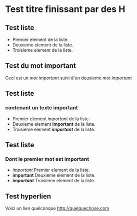 # Test titre finissant par des H #

## Test liste

* Premier element de la liste.
* Deuxieme element de la liste.
* Troisieme element de la liste.

## Test du mot important

Ceci est un *mot important* suivi d'un deuxieme *mot important*

## Test liste
### contenant un texte important

* Premier element *important* de la liste.
* Deuxieme element **important** de la liste.
* Troisieme element ***important*** de la liste.

## Test liste
### Dont le premier mot est important

* *important* Premier element  de la liste.
* **important** Deuxieme element de la liste.
* ***important*** Troisieme element de la liste.

## Test hyperlien

Voici un lien quelconque http://quelquechose.com

